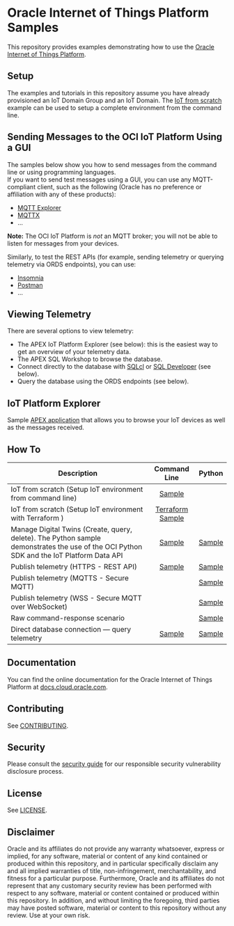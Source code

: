 # Oracle Internet of Things Platform Samples

This repository provides examples demonstrating how to use the
[Oracle Internet of Things Platform](https://docs.oracle.com/en-us/iaas/Content/internet-of-things/).

## Setup

The examples and tutorials in this repository assume you have already provisioned an IoT
Domain Group and an IoT Domain. The [IoT from scratch](./samples/script/iot-from-scratch/README.md)
example can be used to setup a complete environment from the command line.

## Sending Messages to the OCI IoT Platform Using a GUI

The samples below show you how to send messages from the command line or using programming
languages.  
If you want to send test messages using a GUI, you can use any MQTT-compliant client,
such as the following (Oracle has no preference or affiliation with any of these products):

- [MQTT Explorer](https://mqtt-explorer.com/)
- [MQTTX](https://mqttx.app/)
- ...

**Note:** The OCI IoT Platform is _not_ an MQTT broker; you will not be able to listen
for messages from your devices.

Similarly, to test the REST APIs (for example, sending telemetry or querying telemetry
via ORDS endpoints), you can use:

- [Insomnia](https://insomnia.rest/)
- [Postman](https://www.postman.com/)
- ...

## Viewing Telemetry

There are several options to view telemetry:

- The APEX IoT Platform Explorer (see below): this is the easiest way to get an
  overview of your telemetry data.
- The APEX SQL Workshop to browse the database.
- Connect directly to the database with
  [SQLcl](https://www.oracle.com/database/sqldeveloper/technologies/sqlcl/) or
  [SQL Developer](https://www.oracle.com/database/sqldeveloper/) (see below).
- Query the database using the ORDS endpoints (see below).

## IoT Platform Explorer

Sample [APEX application](./apex/dashboard) that allows you to browse your IoT devices
as well as the messages received.

## How To

| Description                                          | Command Line          | Python       |
|------------------------------------------------------|:---------------------:|:------------:|
| IoT from scratch (Setup IoT environment from command line) | [Sample](./samples/script/iot-from-scratch/) |              |
| IoT from scratch (Setup IoT environment with Terraform   ) | [Terraform Sample](./samples/terraform/iot-from-scratch/) |              |
| Manage Digital Twins (Create, query, delete). The Python sample demonstrates the use of the OCI Python SDK and the IoT Platform Data API           | [Sample](./samples/script/manage-dt/) | [Sample](./samples/python/manage-dt/) |
| Publish telemetry (HTTPS - REST API)                 | [Sample](./samples/script/publish-https/) | [Sample](./samples/python/publish-https/)  |
| Publish telemetry (MQTTS - Secure MQTT)              |                       | [Sample](./samples/python/publish-mqtt/)  |
| Publish telemetry (WSS - Secure MQTT over WebSocket) |                       | [Sample](./samples/python/publish-websockets/)  |
| Raw command-response scenario                        |                       | [Sample](./samples/python/command-response/)  |
| Direct database connection — query telemetry         | [Sample](./samples/script/query-db/) | [Sample](./samples/python/query-db/)  |

## Documentation

You can find the online documentation for the Oracle Internet of Things Platform at
[docs.cloud.oracle.com](https://docs.oracle.com/en-us/iaas/Content/internet-of-things/).

## Contributing

See [CONTRIBUTING](./CONTRIBUTING.md).

## Security

Please consult the [security guide](./SECURITY.md) for our responsible security
vulnerability disclosure process.

## License

See [LICENSE](./LICENSE.txt).

## Disclaimer

Oracle and its affiliates do not provide any warranty whatsoever, express or implied, for
any software, material or content of any kind contained or produced within this
repository, and in particular specifically disclaim any and all implied warranties of
title, non-infringement, merchantability, and fitness for a particular purpose.
Furthermore, Oracle and its affiliates do not represent that any customary security
review has been performed with respect to any software, material or content contained or
produced within this repository. In addition, and without limiting the foregoing,
third parties may have posted software, material or content to this repository
without any review. Use at your own risk.
